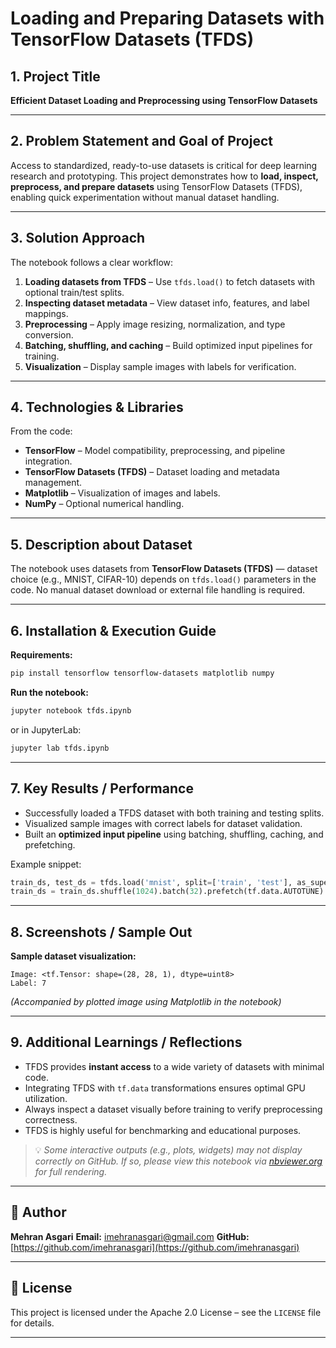 # Loading and Preparing Datasets with TensorFlow Datasets (TFDS)

## 1. Project Title

**Efficient Dataset Loading and Preprocessing using TensorFlow Datasets**

---

## 2. Problem Statement and Goal of Project

Access to standardized, ready-to-use datasets is critical for deep learning research and prototyping.
This project demonstrates how to **load, inspect, preprocess, and prepare datasets** using TensorFlow Datasets (TFDS), enabling quick experimentation without manual dataset handling.

---

## 3. Solution Approach

The notebook follows a clear workflow:

1. **Loading datasets from TFDS** – Use `tfds.load()` to fetch datasets with optional train/test splits.
2. **Inspecting dataset metadata** – View dataset info, features, and label mappings.
3. **Preprocessing** – Apply image resizing, normalization, and type conversion.
4. **Batching, shuffling, and caching** – Build optimized input pipelines for training.
5. **Visualization** – Display sample images with labels for verification.

---

## 4. Technologies & Libraries

From the code:

* **TensorFlow** – Model compatibility, preprocessing, and pipeline integration.
* **TensorFlow Datasets (TFDS)** – Dataset loading and metadata management.
* **Matplotlib** – Visualization of images and labels.
* **NumPy** – Optional numerical handling.

---

## 5. Description about Dataset

The notebook uses datasets from **TensorFlow Datasets (TFDS)** — dataset choice (e.g., MNIST, CIFAR-10) depends on `tfds.load()` parameters in the code.
No manual dataset download or external file handling is required.

---

## 6. Installation & Execution Guide

**Requirements:**

```bash
pip install tensorflow tensorflow-datasets matplotlib numpy
```

**Run the notebook:**

```bash
jupyter notebook tfds.ipynb
```

or in JupyterLab:

```bash
jupyter lab tfds.ipynb
```

---

## 7. Key Results / Performance

* Successfully loaded a TFDS dataset with both training and testing splits.
* Visualized sample images with correct labels for dataset validation.
* Built an **optimized input pipeline** using batching, shuffling, caching, and prefetching.

Example snippet:

```python
train_ds, test_ds = tfds.load('mnist', split=['train', 'test'], as_supervised=True)
train_ds = train_ds.shuffle(1024).batch(32).prefetch(tf.data.AUTOTUNE)
```

---

## 8. Screenshots / Sample Out

**Sample dataset visualization:**

```
Image: <tf.Tensor: shape=(28, 28, 1), dtype=uint8>
Label: 7
```

*(Accompanied by plotted image using Matplotlib in the notebook)*

---

## 9. Additional Learnings / Reflections

* TFDS provides **instant access** to a wide variety of datasets with minimal code.
* Integrating TFDS with `tf.data` transformations ensures optimal GPU utilization.
* Always inspect a dataset visually before training to verify preprocessing correctness.
* TFDS is highly useful for benchmarking and educational purposes.

> 💡 *Some interactive outputs (e.g., plots, widgets) may not display correctly on GitHub. If so, please view this notebook via [nbviewer.org](https://nbviewer.org) for full rendering.*

---

## 👤 Author

**Mehran Asgari**
**Email:** [imehranasgari@gmail.com](mailto:imehranasgari@gmail.com)
**GitHub:** [https://github.com/imehranasgari](https://github.com/imehranasgari)

---

## 📄 License

This project is licensed under the Apache 2.0 License – see the `LICENSE` file for details.

---

